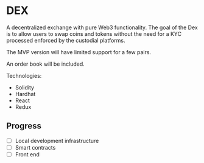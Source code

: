 # DEX
A decentralized exchange with pure Web3 functionality.
The goal of the Dex is to allow users to swap coins and tokens without the need for a KYC processed enforced by the custodial platforms.

The MVP version will have limited support for a few pairs.

An order book will be included.

Technologies:
- Solidity
- Hardhat
- React
- Redux

## Progress
- [ ] Local development infrastructure
- [ ] Smart contracts
- [ ] Front end